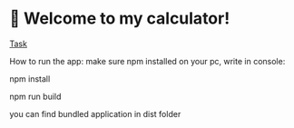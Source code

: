 # 🐣 Welcome to my calculator!

[Task](./Innowise%20Lab%20Internship_%20Level%200_%20Simple%20calculator.pdf)

How to run the app: make sure npm installed on your pc, write in console:

npm install

npm run build

you can find bundled application in dist folder



